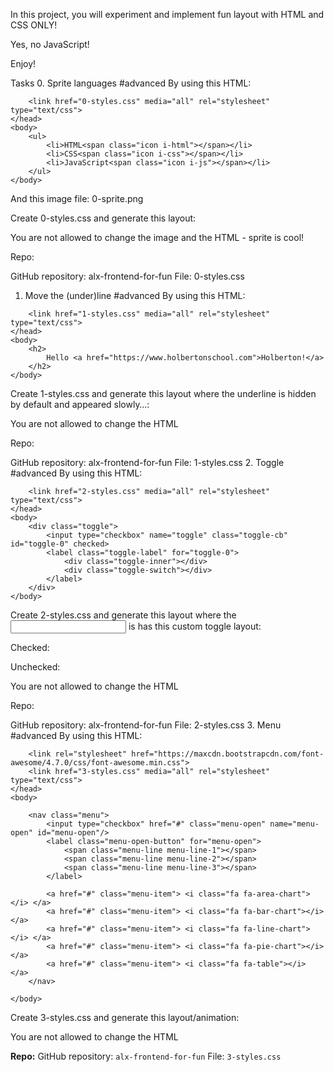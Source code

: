 In this project, you will experiment and implement fun layout with HTML and CSS ONLY!

Yes, no JavaScript!

Enjoy!

Tasks
0. Sprite languages
#advanced
By using this HTML:

<!DOCTYPE html>
<html lang="en">
    <head>
        <meta charset="UTF-8" />
        <title>HBTN - 0- Sprite</title>

        <link href="0-styles.css" media="all" rel="stylesheet" type="text/css">
    </head>
    <body>
        <ul>
            <li>HTML<span class="icon i-html"></span></li>
            <li>CSS<span class="icon i-css"></span></li>
            <li>JavaScript<span class="icon i-js"></span></li>
        </ul>
    </body>
</html>
And this image file: 0-sprite.png

Create 0-styles.css and generate this layout:



You are not allowed to change the image and the HTML - sprite is cool!

Repo:

GitHub repository: alx-frontend-for-fun
File: 0-styles.css
1. Move the (under)line
#advanced
By using this HTML:

<!DOCTYPE html>
<html lang="en">
    <head>
        <meta charset="UTF-8" />
        <title>HBTN - 1- Underline</title>

        <link href="1-styles.css" media="all" rel="stylesheet" type="text/css">
    </head>
    <body>
        <h2>
            Hello <a href="https://www.holbertonschool.com">Holberton!</a>
        </h2>
    </body>
</html>
Create 1-styles.css and generate this layout where the underline is hidden by default and appeared slowly…:



You are not allowed to change the HTML

Repo:

GitHub repository: alx-frontend-for-fun
File: 1-styles.css
2. Toggle
#advanced
By using this HTML:

<!DOCTYPE html>
<html lang="en">
    <head>
        <meta charset="UTF-8" />
        <title>HBTN - 2- toggle</title>

        <link href="2-styles.css" media="all" rel="stylesheet" type="text/css">
    </head>
    <body>
        <div class="toggle">
            <input type="checkbox" name="toggle" class="toggle-cb" id="toggle-0" checked>
            <label class="toggle-label" for="toggle-0">
                <div class="toggle-inner"></div>
                <div class="toggle-switch"></div>
            </label>
        </div>
    </body>
</html>
Create 2-styles.css and generate this layout where the <input> is has this custom toggle layout:

Checked:



Unchecked:



You are not allowed to change the HTML

Repo:

GitHub repository: alx-frontend-for-fun
File: 2-styles.css
3. Menu
#advanced
By using this HTML:

<!DOCTYPE html>
<html lang="en">
    <head>
        <meta charset="UTF-8" />
        <title>HBTN - 2- toggle</title>

        <link rel="stylesheet" href="https://maxcdn.bootstrapcdn.com/font-awesome/4.7.0/css/font-awesome.min.css">
        <link href="3-styles.css" media="all" rel="stylesheet" type="text/css">
    </head>
    <body>

        <nav class="menu">
            <input type="checkbox" href="#" class="menu-open" name="menu-open" id="menu-open"/>
            <label class="menu-open-button" for="menu-open">
                <span class="menu-line menu-line-1"></span>
                <span class="menu-line menu-line-2"></span>
                <span class="menu-line menu-line-3"></span>
            </label>

            <a href="#" class="menu-item"> <i class="fa fa-area-chart"></i> </a>
            <a href="#" class="menu-item"> <i class="fa fa-bar-chart"></i> </a>
            <a href="#" class="menu-item"> <i class="fa fa-line-chart"></i> </a>
            <a href="#" class="menu-item"> <i class="fa fa-pie-chart"></i> </a>
            <a href="#" class="menu-item"> <i class="fa fa-table"></i> </a>
        </nav>

    </body>
</html>
Create 3-styles.css and generate this layout/animation:



You are not allowed to change the HTML

**Repo:**
GitHub repository: `alx-frontend-for-fun`
File: `3-styles.css`
